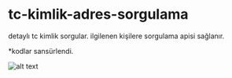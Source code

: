 # tc-kimlik-adres-sorgulama
detaylı tc kimlik sorgular. ilgilenen kişilere sorgulama apisi sağlanır.

*kodlar sansürlendi.

![alt text](https://cdn-02.anonfile.com/ObM38dfan9/d1f0688d-1555616918/asdasdaskld%C5%9Fasdisadasda.png)
